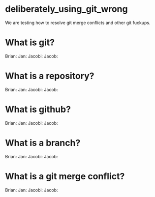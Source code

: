# deliberately_using_git_wrong
We are testing how to resolve git merge conflicts and other git fuckups.

# What is git?
Brian: 
Jan: 
Jacobi: 
Jacob: 

# What is a repository?
Brian: 
Jan: 
Jacobi: 
Jacob: 

# What is github?
Brian: 
Jan: 
Jacobi: 
Jacob: 

# What is a branch?
Brian: 
Jan: 
Jacobi: 
Jacob: 

# What is a git merge conflict?
Brian: 
Jan: 
Jacobi: 
Jacob: 